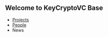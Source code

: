 ## Welcome to KeyCryptoVC Base
  		  
 - [Projects](projects/projects.md)
 - [People](people/people.md)
 - News		 
